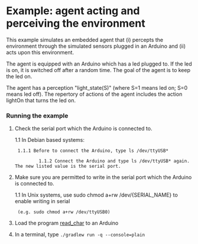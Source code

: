 # Example: agent acting and perceiving the environment

This example simulates an embedded agent that (i) percepts the environment through the simulated sensors plugged in an Arduino and (ii) acts upon this environment.

The agent is equipped with an Arduino which has a led plugged to. If the led is on, it is switched off after a random time. The goal of the agent is to keep the led on. 

The agent has a perception "light_state(S)" (where S=1 means led on; S=0 means led off). The repertory of actions of the agent includes the action lightOn that turns the led on.


### Running the example
1. Check the serial port which the Arduino is connected to.

	1.1 In Debian based systems:
        
		1.1.1 Before to connect the Arduino, type ls /dev/ttyUSB*

                1.1.2 Connect the Arduino and type ls /dev/ttyUSB* again. The new listed value is the serial port.

1. Make sure you are permitted to write in the serial port which the Arduino is connected to. 

	1.1 In Unix systems, use sudo chmod a+rw /dev/{SERIAL_NAME} to enable writing in serial 
		
		(e.g. sudo chmod a+rw /dev/ttyUSB0)

1. Load the program [read_char](arduino/lights/lights.ino) to an Arduino
1. In a terminal, type ```./gradlew run -q --console=plain ```
